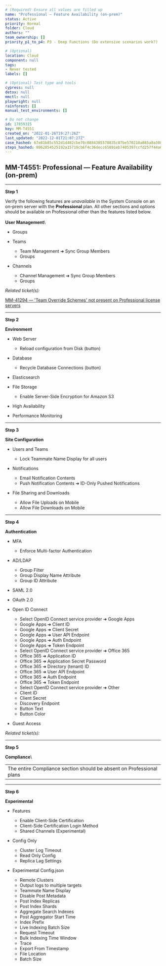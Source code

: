 ```yaml
---
# (Required) Ensure all values are filled up
name: "Professional — Feature Availability (on-prem)"
status: Active
priority: Normal
folder: Cloud
authors: ""
team_ownership: []
priority_p1_to_p4: P3 - Deep Functions (Do extensive scenarios work?)

# (Optional)
location: Cloud
component: null
tags: 
- Never tested
labels: []

# (Optional) Test type and tools
cypress: null
detox: null
mmctl: null
playwright: null
rainforest: []
manual_test_environments: []

# Do not change
id: 17859315
key: MM-T4551
created_on: "2022-01-26T19:27:26Z"
last_updated: "2022-12-01T21:07:27Z"
case_hashed: 67e81b85c552d1d402cbe70c0884385578835c07be570210a865a8a308847cea4874f683fbead837128f6d5a4d5887db
steps_hashed: 0862854525192a15719cb6f4c36decc65891eb7405397ccfd257f44a62f7f3abe07992bbbd3a4fdb375d62184d8368a8
---
```


<!-- (Auto-generated) Based on frontmatter's "key" and "name" -->

## MM-T4551: Professional — Feature Availability (on-prem)

---

**Step 1**

Verify the following features are _unavailable_ in the System Console on an on-prem server with the **Professional** plan. All other sections and options should be available on Professional other than the features listed below.\
\
**User Management**\\

- Groups

- Teams

  - Team Management ➜ Sync Group Members
  - Groups

- Channels

  - Channel Management ➜ Sync Group Members
  - Groups

_Related ticket(s):_

[MM-41294 — 'Team Override Schemes' not present on Professional license servers](https://mattermost.atlassian.net/browse/MM-41294)

---

**Step 2**

**Environment**

- Web Server

  - Reload configuration from Disk (button)

- Database

  - Recycle Database Connections (button)

- Elasticsearch

- File Storage

  - Enable Server-Side Encryption for Amazon S3

- High Availability

- Performance Monitoring

---

**Step 3**

**Site Configuration**

- Users and Teams

  - Lock Teammate Name Display for all users

- Notifications

  - Email Notification Contents
  - Push Notification Contents ➜ ID-Only Pushed Notifications

- File Sharing and Downloads

  - Allow File Uploads on Mobile
  - Allow File Downloads on Mobile

---

**Step 4**

**Authentication**

- MFA

  - Enforce Multi-factor Authentication

- AD/LDAP

  - Group Filter
  - Group Display Name Attribute
  - Group ID Attribute

- SAML 2.0

- OAuth 2.0

- Open ID Connect

  - Select OpenID Connect service provider ➜ Google Apps
  - Google Apps ➜ Client ID
  - Google Apps ➜ Client Secret
  - Google Apps ➜ User API Endpoint
  - Google Apps ➜ Auth Endpoint
  - Google Apps ➜ Token Endpoint
  - Select OpenID Connect service provider ➜ Office 365
  - Office 365 ➜ Application ID
  - Office 365 ➜ Application Secret Password
  - Office 365 ➜ Directory (tenant) ID
  - Office 365 ➜ User API Endpoint
  - Office 365 ➜ Auth Endpoint
  - Office 365 ➜ Token Endpoint
  - Select OpenID Connect service provider ➜ Other
  - Client ID
  - Client Secret
  - Discovery Endpoint
  - Button Text
  - Button Color

- Guest Access

_Related ticket(s):_

---

**Step 5**

**Compliance**\\

|                                                                      |
| -------------------------------------------------------------------- |
| The entire Compliance section should be absent on Professional plans |

---

**Step 6**

**Experimental**

- Features

  - Enable Client-Side Certification
  - Client-Side Certification Login Method
  - Shared Channels (Experimental)

- Config Only

  - Cluster Log Timeout
  - Read Only Config
  - Replica Lag Settings

- Experimental Config.json

  - Remote Clusters
  - Output logs to multiple targets
  - Teammate Name Display
  - Disable Post Metadata
  - Post Index Replicas
  - Post Index Shards
  - Aggregate Search Indexes
  - Post Aggregator Start Time
  - Index Prefix
  - Live Indexing Batch Size
  - Request Timeout
  - Bulk Indexing Time Window
  - Trace
  - Export From Timestamp
  - File Location
  - Batch Size
